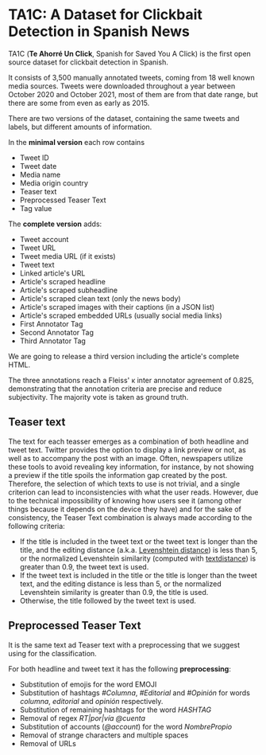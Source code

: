 # TA1C: A Dataset for Clickbait Detection in Spanish News

TA1C (**Te Ahorré Un Click**, Spanish for Saved You A Click) is the first open source dataset for clickbait detection in Spanish.

It consists of 3,500 manually annotated tweets, coming from 18 well known media sources. Tweets were downloaded throughout a year between October 2020 and October 2021, most of them are from that date range, but there are some from even as early as 2015.

There are two versions of the dataset, containing the same tweets and labels, but different amounts of information.

In the **minimal version** each row contains
- Tweet ID
- Tweet date
- Media name
- Media origin country
- Teaser text
- Preprocessed Teaser Text
- Tag value

The **complete version** adds:
- Tweet account
- Tweet URL
- Tweet media URL (if it exists)
- Tweet text
- Linked article's URL
- Article's scraped headline
- Article's scraped subheadline
- Article's scraped clean text (only the news body)
- Article's scraped images with their captions (in a JSON list)
- Article's scraped embedded URLs (usually social media links)
- First Annotator Tag
- Second Annotator Tag
- Third Annotator Tag

We are going to release a third version including the article's complete HTML.

The three annotations reach a Fleiss' κ inter annotator agreement of 0.825, demonstrating that the annotation criteria are precise and reduce subjectivity. The majority vote is taken as ground truth.

## Teaser text

The text for each teasser emerges as a combination of both headline and tweet text. Twitter provides the option to display a link preview or not, as well as to accompany the post with an image. Often, newspapers utilize these tools to avoid revealing key information, for instance, by not showing a preview if the title spoils the information gap created by the post. Therefore, the selection of which texts to use is not trivial, and a single criterion can lead to inconsistencies with what the user reads. However, due to the technical impossibility of knowing how users see it (among other things because it depends on the device they have) and for the sake of consistency, the Teaser Text combination is always made according to the following criteria:
- If the title is included in the tweet text or the tweet text is longer than the title, and the editing distance (a.k.a. [Levenshtein distance](https://en.wikipedia.org/wiki/Levenshtein_distance)) is less than 5, or the normalized Levenshtein similarity (computed with [textdistance](https://pypi.org/project/textdistance/)) is greater than 0.9, the tweet text is used.
- If the tweet text is included in the title or the title is longer than the tweet text, and the editing distance is less than 5, or the normalized Levenshtein similarity is greater than 0.9, the title is used.
- Otherwise, the title followed by the tweet text is used.

## Preprocessed Teaser Text

It is the same text ad Teaser text with a preprocessing that we suggest using for the classification.

For both headline and tweet text it has the following **preprocessing**:
- Substitution of emojis for the word EMOJI
- Substitution of hashtags *#Columna*, *#Editorial* and *#Opinión* for words *columna*, *editorial* and *opinión* respectively.
- Substitution of remaining hashtags for the word *HASHTAG*
- Removal of regex *RT|por|vía @cuenta*
- Substitution of accounts (*@account*) for the word *NombrePropio*
- Removal of strange characters and multiple spaces
- Removal of URLs
